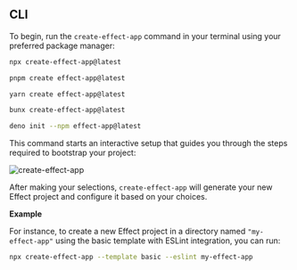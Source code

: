 ## CLI

To begin, run the `create-effect-app` command in your terminal using your preferred package manager:

<Tabs syncKey="package-manager">

<TabItem label="npm" icon="seti:npm">

```sh showLineNumbers=false
npx create-effect-app@latest
```

</TabItem>

<TabItem label="pnpm" icon="pnpm">

```sh showLineNumbers=false
pnpm create effect-app@latest
```

</TabItem>

<TabItem label="Yarn" icon="seti:yarn">

```sh showLineNumbers=false
yarn create effect-app@latest
```

</TabItem>

<TabItem label="Bun" icon="bun">

```sh showLineNumbers=false
bunx create-effect-app@latest
```

</TabItem>

<TabItem label="Deno" icon="deno">

```sh showLineNumbers=false
deno init --npm effect-app@latest
```

</TabItem>

</Tabs>

This command starts an interactive setup that guides you through the steps required to bootstrap your project:

![create-effect-app](../_assets/create-effect-app.gif 'Animated GIF demonstrating the interactive experience when create-effect-app is run in interactive mode')

After making your selections, `create-effect-app` will generate your new Effect project and configure it based on your choices.

**Example**

For instance, to create a new Effect project in a directory named `"my-effect-app"` using the basic template with ESLint integration, you can run:

```sh showLineNumbers=false
npx create-effect-app --template basic --eslint my-effect-app
```

